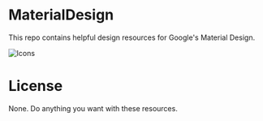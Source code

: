 # MaterialDesign

This repo contains helpful design resources for Google's Material Design.

![Icons](http://templarian.com/files/material-design-icons-preview.png)

# License

None. Do anything you want with these resources.
